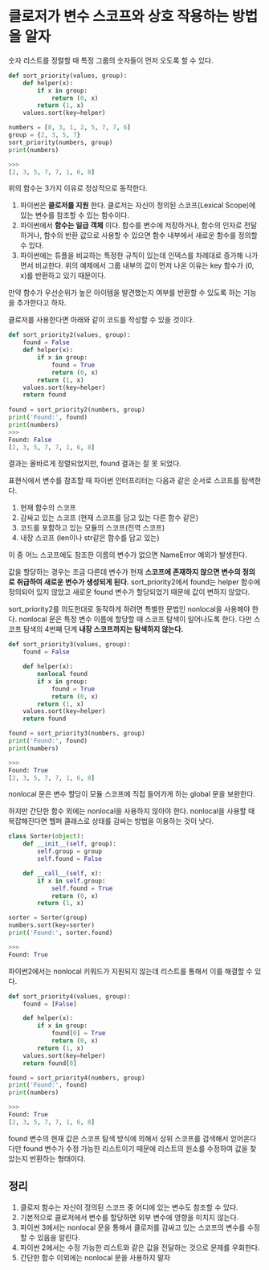 # 클로저가 변수 스코프와 상호 작용하는 방법을 알자

숫자 리스트를 정렬할 때 특정 그룹의 숫자들이 먼저 오도록 할 수 있다.
```py
def sort_priority(values, group):
    def helper(x):
        if x in group:
            return (0, x)
        return (1, x)
    values.sort(key=helper)

numbers = [8, 3, 1, 2, 5, 7, 7, 6]
group = {2, 3, 5, 7}
sort_priority(numbers, group)
print(numbers)

>>>
[2, 3, 5, 7, 7, 1, 6, 8]
```

위의 함수는 3가지 이유로 정상적으로 동작한다.
1. 파이썬은 __클로저를 지원__ 한다. 클로저는 자신이 정의된 스코프(Lexical Scope)에 있는 변수를 참조할 수 있는 함수이다.
2. 파이썬에서 __함수는 일급 객체__ 이다. 함수를 변수에 저장하거나, 함수의 인자로 전달하거나, 함수의 반환 값으로 사용할 수 있으면 함수 내부에서 새로운 함수를 정의할 수 있다.
3. 파이썬에는 튜플을 비교하는 특정한 규칙이 있는데 인덱스를 차례대로 증가해 나가면서 비교한다. 위의 예제에서 그룹 내부의 값이 먼저 나온 이유는 key 함수가 (0, x)를 반환하고 있기 때문이다.

만약 함수가 우선순위가 높은 아이템을 발견했는지 여부를 반환할 수 있도록 하는 기능을 추가한다고 하자.

클로저를 사용한다면 아래와 같이 코드를 작성할 수 있을 것이다.
```py
def sort_priority2(values, group):
    found = False
    def helper(x):
        if x in group:
            found = True
            return (0, x)
        return (1, x)
    values.sort(key=helper)
    return found
    
found = sort_priority2(numbers, group)
print('Found:', found)
print(numbers)
>>>
Found: False
[2, 3, 5, 7, 7, 1, 6, 8]
```

결과는 올바르게 정렬되었지만, found 결과는 잘 못 되었다.

표현식에서 변수를 참조할 때 파이썬 인터프리터는 다음과 같은 순서로 스코프를 탐색한다.

1. 현재 함수의 스코프
2. 감싸고 있는 스코프 (현재 스코프를 담고 있는 다른 함수 같은)
3. 코드를 포함하고 있는 모듈의 스코프(전역 스코프)
4. 내장 스코프 (len이나 str같은 함수를 담고 있는)

이 중 어느 스코프에도 참조한 이름의 변수가 없으면 NameError 예외가 발생한다.

값을 할당하는 경우는 조금 다른데 변수가 현재 __스코프에 존재하지 않으면 변수의 정의로 취급하여 새로운 변수가 생성되게 된다.__ sort_priority2에서 found는 helper 함수에 정의되어 있지 않았고 새로운 found 변수가 할당되었기 때문에 값이 변하지 않았다.

sort_priority2를 의도한대로 동작하게 하려면 특별한 문법인 nonlocal을 사용해야 한다. nonlocal 문은 특정 변수 이름에 할당할 때 스코프 탐색이 일어나도록 한다. 다만 스코프 탐색의 4번째 단계 __내장 스코프까지는 탐색하지 않는다.__
```py
def sort_priority3(values, group):
    found = False

    def helper(x):
        nonlocal found
        if x in group:
            found = True
            return (0, x)
        return (1, x)
    values.sort(key=helper)
    return found

found = sort_priority3(numbers, group)
print('Found:', found)
print(numbers)

>>>
Found: True
[2, 3, 5, 7, 7, 1, 6, 8]
```

nonlocal 문은 변수 할당이 모듈 스코프에 직접 들어가게 하는 global 문을 보완한다.

하지만 간단한 함수 외에는 nonlocal을 사용하지 않아야 한다. nonlocal을 사용할 때 복잡해진다면 헬퍼 클래스로 상태를 감싸는 방법을 이용하는 것이 낫다.
```py
class Sorter(object):
    def __init__(self, group):
        self.group = group
        self.found = False

    def __call__(self, x):
        if x in self.group:
            self.found = True
            return (0, x)
        return (1, x)

sorter = Sorter(group)
numbers.sort(key=sorter)
print('Found:', sorter.found)

>>>
Found: True
```

파이썬2에서는 nonlocal 키워드가 지원되지 않는데 리스트를 통해서 이를 해결할 수 있다.
```py
def sort_priority4(values, group):
    found = [False]

    def helper(x):
        if x in group:
            found[0] = True
            return (0, x)
        return (1, x)
    values.sort(key=helper)
    return found[0]

found = sort_priority4(numbers, group)
print('Found:', found)
print(numbers)

>>>
Found: True
[2, 3, 5, 7, 7, 1, 6, 8]
```

found 변수의 현재 값은 스코프 탐색 방식에 의해서 상위 스코프를 검색해서 얻어온다 다만 found 변수가 수정 가능한 리스트이기 때문에 리스트의 원소를 수정하여 값을 찾았는지 반환하는 형태이다.

## 정리
1. 클로저 함수는 자신이 정의된 스코프 중 어디에 있는 변수도 참조할 수 있다.
2. 기본적으로 클로저에서 변수를 할당하면 외부 변수에 영향을 미치지 않는다.
3. 파이썬 3에서는 nonlocal 문을 통해서 클로저를 감싸고 있는 스코프의 변수를 수정할 수 있음을 알린다.
4. 파이썬 2에서는 수정 가능한 리스트와 같은 값을 전달하는 것으로 문제를 우회한다.
5. 간단한 함수 이외에는 nonlocal 문을 사용하지 말자